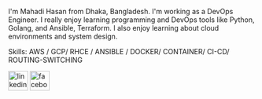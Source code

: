 I'm Mahadi Hasan from Dhaka, Bangladesh. I'm working as a DevOps Engineer. I really enjoy learning programming and DevOps tools like Python, Golang, and Ansible, Terraform. I also enjoy learning about cloud environments and system design. 

Skills: AWS / GCP/ RHCE / ANSIBLE / DOCKER/ CONTAINER/ CI-CD/ ROUTING-SWITCHING




[<img src='https://cdn.jsdelivr.net/npm/simple-icons@3.0.1/icons/linkedin.svg' alt='linkedin' height='40'>](https://www.linkedin.com/in/hasantareq73/)  [<img src='https://cdn.jsdelivr.net/npm/simple-icons@3.0.1/icons/facebook.svg' alt='facebook' height='40'>](https://www.facebook.com/mahadihasan.to/)  









